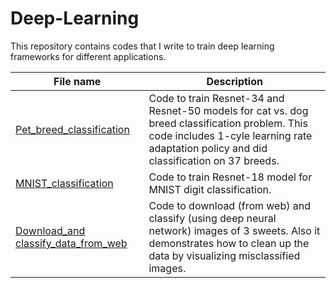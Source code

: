 # Deep-Learning
This repository contains codes that I write to train deep learning frameworks for different applications.

| **File name** |  **Description** |
| ------------- | ------------------------------------------------| 
|[Pet_breed_classification](https://github.com/ruchikaverma-iitg/Hands-on-Deep-Learning/blob/master/Pet_breed_classification.ipynb)|Code to train Resnet-34 and Resnet-50 models for cat vs. dog breed classification problem. This code includes 1-cyle learning rate adaptation policy and did classification on 37 breeds.|
|[MNIST_classification](https://github.com/ruchikaverma-iitg/Hands-on-Deep-Learning/blob/master/MNIST_classification.ipynb)|Code to train Resnet-18 model for MNIST digit classification.|
|[Download_and classify_data_from_web](https://github.com/ruchikaverma-iitg/Hands-on-Deep-Learning/blob/master/Download_and%20classify_data_from_web.ipynb)|Code to download (from web) and classify (using deep neural network) images of 3 sweets. Also it demonstrates how to clean up the data by visualizing misclassified images.|
